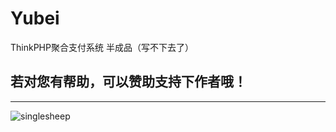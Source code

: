 # Yubei
ThinkPHP聚合支付系统  半成品（写不下去了）

## 若对您有帮助，可以**赞助**支持下作者哦！
----
![singlesheep](https://sirhe.cn/wp-content/uploads/2018/06/打赏.jpg?raw=true)
